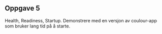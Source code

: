 ## Oppgave 5

Health, Readiness, Startup. 
Demonstrere med en versjon av coulour-app som bruker lang tid på å starte.